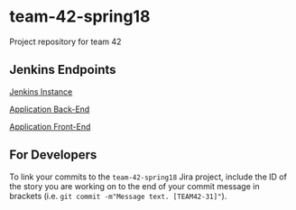 # team-42-spring18
Project repository for team 42

## Jenkins Endpoints
[Jenkins Instance](http://ec2-54-152-150-131.compute-1.amazonaws.com:8080)

[Application Back-End](http://ec2-54-87-191-69.compute-1.amazonaws.com:5000)

[Application Front-End](http://spoiled-tomatillos.s3-website-us-east-1.amazonaws.com/)

## For Developers

To link your commits to the `team-42-spring18` Jira project, include the ID of the story you are working on to the end of your commit message in brackets (i.e. `git commit -m"Message text. [TEAM42-31]"`).

